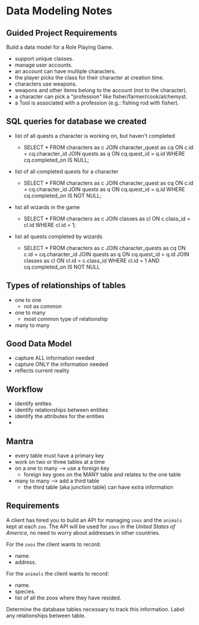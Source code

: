# Data Modeling Notes

## Guided Project Requirements

Build a data model for a Role Playing Game.

- support unique classes.
- manage user accounts.
- an account can have multiple characters.
- the player picks the class for their character at creation time.
- characters use weapons.
- weapons and other items belong to the account (not to the character).
- a character can pick a "profession" like fisher/farmer/cook/alchemyst.
- a Tool is associated with a profession (e.g.: fishing rod with fisher).

## SQL queries for database we created

- list of all quests a character is working on, but haven't completed

  - SELECT \* FROM characters as c
    JOIN character_quest as cq
    ON c.id = cq.character_id
    JOIN quests as q
    ON cq.quest_id = q.id
    WHERE cq.completed_on IS NULL;

- list of all completed quests for a character

  - SELECT \* FROM characters as c
    JOIN character_quest as cq
    ON c.id = cq.character_id
    JOIN quests as q
    ON cq.quest_id = q.id
    WHERE cq.completed_on IS NOT NULL;

- list all wizards in the game

  - SELECT \* FROM characters as c
    JOIN classes as cl
    ON c.class_id = cl.id
    WHERE cl.id = 1;

- list all quests completed by wizards
  - SELECT \* FROM characters as c
    JOIN character_quests as cq
    ON c.id = cq.character_id
    JOIN quests as q
    ON cq.quest_id = q.id
    JOIN classes as cl
    ON cl.id = c.class_id
    WHERE cl.id = 1 AND cq.completed_on IS NOT NULL

## Types of relationships of tables

- one to one
  - not as common
- one to many
  - most common type of relationship
- many to many

## Good Data Model

- capture ALL information needed
- capture ONLY the information needed
- reflects current reality

## Workflow

- identify entites
- identify relationships between entities
- identify the attributes for the entities
-

## Mantra

- every table must have a primary key
- work on two or three tables at a time
- on a one to many --> use a foreign key
  - foreign key goes on the MANY table and relates to the one table
- many to many --> add a third table
  - the third table (aka junction table) can have extra information

## Requirements

A client has hired you to build an API for managing `zoos` and the `animals` kept at each `zoo`. The API will be used for `zoos` in the _United States of America_, no need to worry about addresses in other countries.

For the `zoos` the client wants to record:

- name.
- address.

For the `animals` the client wants to record:

- name.
- species.
- list of all the zoos where they have resided.

Determine the database tables necessary to track this information.
Label any relationships between table.
